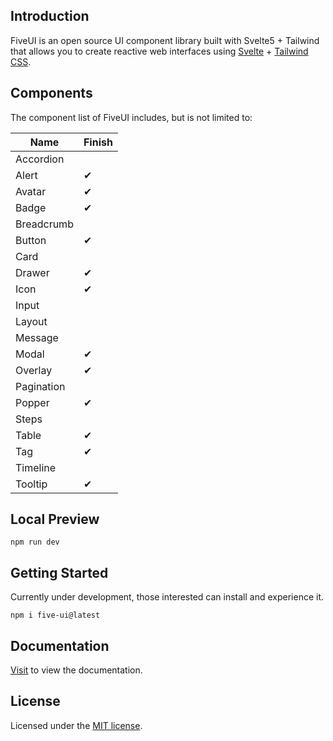 Introduction
--

FiveUI is an open source UI component library built with Svelte5 + Tailwind that allows you to create reactive web interfaces using [Svelte](https://svelte.dev/) + [Tailwind CSS](https://tailwindcss.com/).

Components
--

The component list of FiveUI includes, but is not limited to:

| Name | Finish |
| --- | --- |
| Accordion |  |
| Alert | ✔ |
| Avatar | ✔ |
| Badge | ✔ |
| Breadcrumb | |
| Button | ✔ |
| Card | |
| Drawer | ✔ |
| Icon | ✔ |
| Input | |
| Layout | |
| Message | |
| Modal | ✔ |
| Overlay | ✔ |
| Pagination | |
| Popper | ✔ |
| Steps | |
| Table | ✔ |
| Tag | ✔ |
| Timeline | |
| Tooltip | ✔ |

Local Preview
--

```
npm run dev
```

Getting Started
--

Currently under development, those interested can install and experience it.

```
npm i five-ui@latest
```

Documentation
--

[Visit](http://ui.trainci.com) to view the documentation.

License
--

Licensed under the [MIT license]().
